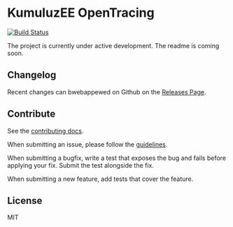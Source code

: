 # KumuluzEE OpenTracing

[![Build Status](https://img.shields.io/travis/kumuluz/kumuluzee-opentracing/master.svg?style=flat)](https://travis-ci.org/kumuluz/kumuluzee-opentracing)

The project is currently under active development. The readme is coming soon.

## Changelog

Recent changes can bwebappewed on Github on the [Releases Page](https://github.com/kumuluz/kumuluzee-opentracing/releases).


## Contribute

See the [contributing docs](https://github.com/kumuluz/kumuluzee-opentracing/blob/master/CONTRIBUTING.md).

When submitting an issue, please follow the 
[guidelines](https://github.com/kumuluz/kumuluzee-opentracing/blob/master/CONTRIBUTING.md#bugs).

When submitting a bugfix, write a test that exposes the bug and fails before applying your fix. Submit the test 
alongside the fix.

When submitting a new feature, add tests that cover the feature.

## License

MIT
